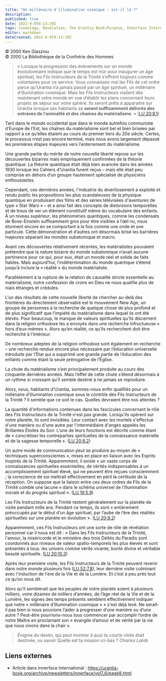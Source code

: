 ```yaml
---
title: "Un millénaire d'illumination cosmique : est-il là ?"
description: 
published: true
date: 2022-9-9T8:13:39Z
tags: Cosmology, Revelation, The Urantia Book—Purpose, Innerface International, article
editor: markdown
dateCreated: 2022-9-9T8:13:39Z
---
```


<p class="v-card v-sheet theme--light gray lighten-3 px-2">© 2000 Ken Glasziou<br>© 2000 La Bibliothèque de la Confrérie des Hommes</p>


> « Lorsque la progression des évènements sur un monde évolutionnaire indique que le temps est mûr pour inaugurer un âge spirituel, les Fils Instructeurs de la Trinité s’offrent toujours comme volontaires pour ce service. Vous connaissez mal les Fils de cet ordre parce qu’Urantia n’a jamais passé par un âge spirituel, un millénaire d’illumination cosmique. Mais les Fils Instructeurs visitent dès maintenant votre monde en vue d’établir les plans concernant leurs projets de séjour sur votre sphère. Ils seront prêts à apparaitre sur Urantia lorsque ses habitants se **seront suffisamment délivrés des entraves de l’animalité et des chaines du matérialisme**. » ([LU 20:9.1](/fr/The_Urantia_Book/20#p9_1))

Tant dans le monde occidental que dans le monde autrefois communiste d’Europe de l’Est, les chaînes du matérialisme sont bel et bien brisées par rapport à ce qu’elles étaient au cours du premier tiers du 20e siècle. Certes, le processus n’est pas encore terminé, mais nous avons largement dépassé les premières étapes majeures vers l’enterrement du matérialisme.

Une grande partie du mérite de notre nouvelle liberté repose sur les découvertes bizarres mais empiriquement confirmées de la théorie quantique. La théorie quantique était déjà bien avancée dans les années 1930 lorsque les Cahiers d’Urantia furent reçus – mais elle était peu comprise en dehors d’un groupe hautement spécialisé de physiciens enthousiastes.

Cependant, ces dernières années, l'industrie du divertissement a exploité et rendu public les propositions les plus scandaleuses de la physique quantique en produisant des films et des séries télévisées d'aventures de type « Star Wars » – et a ainsi fait des concepts de distorsions temporelles et de trous de ver un élément constitutif même du vocabulaire des enfants. À un niveau supérieur, les phénomènes quantiques, comme les condensats de Bose-Einstein suffisamment gros pour être visibles à l’œil nu, nous étonnent encore en se comportant à la fois comme une onde et une particule. Cette démonstration et d’autres ont désormais brisé les barrières majeures séparant les mondes subatomique et macro.

Avant ces découvertes relativement récentes, les matérialistes pouvaient prétendre que la nature bizarre du monde subatomique n’avait aucune pertinence pour ce qui, pour eux, était un monde réel et solide de faits fiables. Mais aujourd’hui, l’indétermination du monde quantique s’étend jusqu’à inclure la « réalité » du monde matérialiste.

Parallèlement à la rupture de la relation de causalité stricte essentielle au matérialisme, notre confession de croire en Dieu ne nous qualifie plus de niais étranges et crédules.

L’un des résultats de cette nouvelle liberté de chercher au-delà des frontières du directement observable est le mouvement New Age, un groupe de personnes à la recherche de quelque chose de plus profond et de plus significatif que l’impiété du matérialisme dans lequel ils ont été élevés. Pour beaucoup, le manque de valeurs spirituelles qu’ils discernent dans la religion orthodoxe les a envoyés dans une recherche infructueuse « hors d’eux-mêmes ». Alors qu’en réalité, ce qu’ils recherchent doit être recherché à l’intérieur.

De nombreux adeptes de la religion orthodoxe sont également en recherche – une recherche rendue encore plus nécessaire par l’éducation universelle introduite par l’État qui a supprimé une grande partie de l’éducation des enfants comme étant la seule prérogative de l’Église.

La chute du matérialisme s’est principalement produite au cours des cinquante dernières années. Mais l’effet de cette chute s’étend désormais à un rythme si croissant qu’il semble destiné à ne jamais se reproduire.

Alors, nous, habitants d’Urantia, sommes-nous enfin qualifiés pour un millénaire d’illumination cosmique sous le contrôle des Fils Instructeurs de la Trinité ? Il semble que ce soit le cas. Quelles devraient être nos attentes ?

La quantité d'informations contenues dans les fascicules concernant le rôle des Fils Instructeurs de la Trinité n'est pas grande. Lorsqu’ils opèrent sur notre planète, ils sont invisibles. Leur contact avec les mortels s'effectue d'une manière ou d'une autre par l'intermédiaire d'anges appelés les Brillantes Étoiles du Soir. L’une de leurs fonctions est décrite comme étant de « concrétiser les contreparties spirituelles de la connaissance matérielle et de la sagesse temporelle ». ([LU 20:9.2](/fr/The_Urantia_Book/20#p9_2))

Un autre mode de communication peut se produire au moyen de « techniques superconscientes », mises en place en liaison avec les Esprits Inspirés de la Trinité. Apparemment, il existe « un vaste corps de connaissances spirituelles essentielles, de vérités indispensables à un accomplissement spirituel élevé, qui ne peuvent être reçues consciemment ; la conscience de soi mettrait effectivement en péril la certitude de la réception. On suppose que la liaison entre ces deux ordres de Fils de la Trinité comble une lacune « dans le schéma universel de l’illumination morale et du progrès spirituel ». ([LU 19:5.9](/fr/The_Urantia_Book/19#p5_9))

Les Fils Instructeurs de la Trinité restent généralement sur la planète de visite pendant mille ans. Pendant ce temps, ils sont « entièrement préoccupés par le début d’un âge spirituel, par l’aube de l’ère des réalités spirituelles sur une planète en évolution ». ([LU 20:9.2](/fr/The_Urantia_Book/20#p9_2))

Apparemment, ces Fils Instructeurs ont une sorte de rôle de révélation personnel car il nous est dit : « Dans les Fils Instructeurs de la Trinité, l'amour, la miséricorde et le ministère des trois Déités du Paradis sont coordonnés aux niveaux de valeur spatio-temporels les plus élevés et sont présentés à tous. les univers comme vérité vivante, bonté divine et véritable beauté spirituelle. ([LU 20:10.3](/fr/The_Urantia_Book/20#p10_3))

Après leur première visite, les Fils Instructeurs de la Trinité peuvent revenir dans notre monde plusieurs fois ([LU 52:7.8](/fr/The_Urantia_Book/52#p7_8)), leur dernière visite culminant avec l'induction de l'ère de la Vie et de la Lumière. Et c’est à peu près tout ce qu’on nous dit.

Alors qu’il semblerait que les peuples de notre planète soient à plusieurs milliers, voire dizaines de milliers d’années, de l’âge réel de la Vie et de la Lumière, les signes des temps présents semblent effectivement indiquer que notre « millénaire d’illumination cosmique » » s'est déjà levé. Ne serait-il pas bien si nous pouvions l’aider à progresser d’une manière ou d’une autre ? Peut-être pourrions-nous tous commencer par accomplir l’ordre de notre Maître en proclamant son « évangile d’amour et de vérité par la vie que nous vivons dans la chair ».

> Énigme du destin, qui peut montrer à quoi ta courte visite était destinée, ou savoir
> Quelle est ta mission ici-bas ?
> _Charles Lamb_

## Liens externes

- Article dans Innerface International : https://urantia-book.org/archive/newsletters/innerface/vol7_6/page8.html




